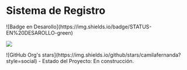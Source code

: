 <h1>Sistema de Registro</h1>
![Badge en Desarollo](https://img.shields.io/badge/STATUS-EN%20DESAROLLO-green)
<p align="left">
<img src="https://img.shields.io/badge/STATUS-EN%20DESAROLLO-green">
</p>
![GitHub Org's stars](https://img.shields.io/github/stars/camilafernanda?style=social)
- Estado del Proyecto: En construcción.
